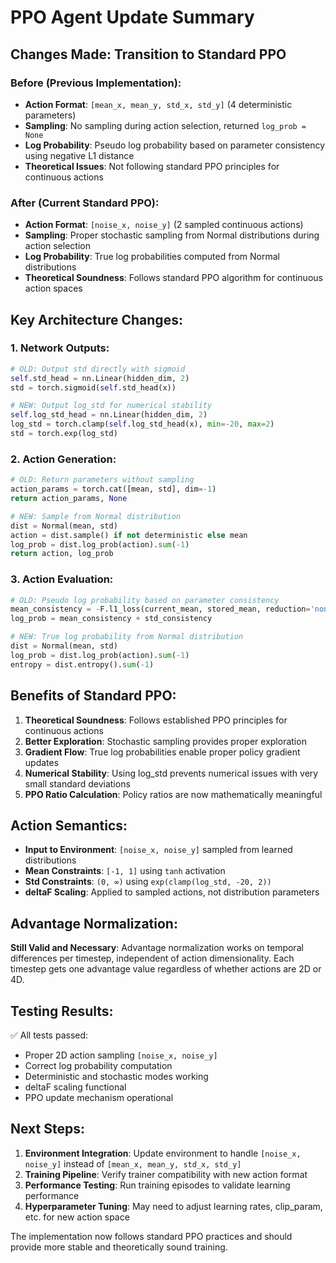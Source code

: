 # PPO Agent Update Summary

## Changes Made: Transition to Standard PPO

### Before (Previous Implementation):
- **Action Format**: `[mean_x, mean_y, std_x, std_y]` (4 deterministic parameters)
- **Sampling**: No sampling during action selection, returned `log_prob = None`
- **Log Probability**: Pseudo log probability based on parameter consistency using negative L1 distance
- **Theoretical Issues**: Not following standard PPO principles for continuous actions

### After (Current Standard PPO):
- **Action Format**: `[noise_x, noise_y]` (2 sampled continuous actions)
- **Sampling**: Proper stochastic sampling from Normal distributions during action selection
- **Log Probability**: True log probabilities computed from Normal distributions
- **Theoretical Soundness**: Follows standard PPO algorithm for continuous action spaces

## Key Architecture Changes:

### 1. Network Outputs:
```python
# OLD: Output std directly with sigmoid
self.std_head = nn.Linear(hidden_dim, 2)
std = torch.sigmoid(self.std_head(x))

# NEW: Output log_std for numerical stability
self.log_std_head = nn.Linear(hidden_dim, 2) 
log_std = torch.clamp(self.log_std_head(x), min=-20, max=2)
std = torch.exp(log_std)
```

### 2. Action Generation:
```python
# OLD: Return parameters without sampling
action_params = torch.cat([mean, std], dim=-1)
return action_params, None

# NEW: Sample from Normal distribution
dist = Normal(mean, std)
action = dist.sample() if not deterministic else mean
log_prob = dist.log_prob(action).sum(-1)
return action, log_prob
```

### 3. Action Evaluation:
```python
# OLD: Pseudo log probability based on parameter consistency
mean_consistency = -F.l1_loss(current_mean, stored_mean, reduction='none').sum(-1) * 20
log_prob = mean_consistency + std_consistency

# NEW: True log probability from Normal distribution
dist = Normal(mean, std)
log_prob = dist.log_prob(action).sum(-1)
entropy = dist.entropy().sum(-1)
```

## Benefits of Standard PPO:

1. **Theoretical Soundness**: Follows established PPO principles for continuous actions
2. **Better Exploration**: Stochastic sampling provides proper exploration
3. **Gradient Flow**: True log probabilities enable proper policy gradient updates
4. **Numerical Stability**: Using log_std prevents numerical issues with very small standard deviations
5. **PPO Ratio Calculation**: Policy ratios are now mathematically meaningful

## Action Semantics:

- **Input to Environment**: `[noise_x, noise_y]` sampled from learned distributions
- **Mean Constraints**: `[-1, 1]` using `tanh` activation
- **Std Constraints**: `(0, ∞)` using `exp(clamp(log_std, -20, 2))`
- **deltaF Scaling**: Applied to sampled actions, not distribution parameters

## Advantage Normalization:

**Still Valid and Necessary**: Advantage normalization works on temporal differences per timestep, independent of action dimensionality. Each timestep gets one advantage value regardless of whether actions are 2D or 4D.

## Testing Results:

✅ All tests passed:
- Proper 2D action sampling `[noise_x, noise_y]`
- Correct log probability computation
- Deterministic and stochastic modes working
- deltaF scaling functional
- PPO update mechanism operational

## Next Steps:

1. **Environment Integration**: Update environment to handle `[noise_x, noise_y]` instead of `[mean_x, mean_y, std_x, std_y]`
2. **Training Pipeline**: Verify trainer compatibility with new action format
3. **Performance Testing**: Run training episodes to validate learning performance
4. **Hyperparameter Tuning**: May need to adjust learning rates, clip_param, etc. for new action space

The implementation now follows standard PPO practices and should provide more stable and theoretically sound training.
